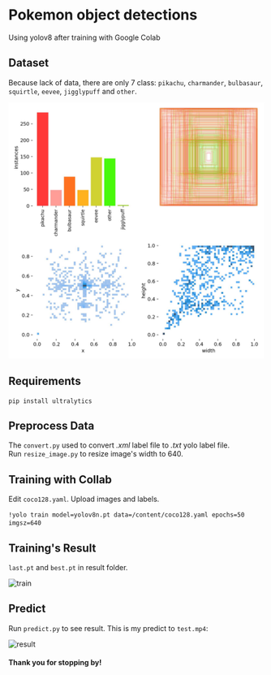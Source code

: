 # Pokemon object detections
Using yolov8 after training with Google Colab
## Dataset
Because lack of data, there are only 7 class: ```pikachu```, ```charmander```, ```bulbasaur```, ```squirtle```, ```eevee```, ```jigglypuff``` and ```other```.  
  
![labels](https://github.com/vovod/yolov8-pokemon-object-detection/blob/main/after_train/labels.jfif)
## Requirements
```
pip install ultralytics
```
## Preprocess Data
The ```convert.py``` used to convert *.xml* label file to *.txt* yolo label file.  
Run ```resize_image.py``` to resize image's width to 640.
## Training with Collab
Edit ```coco128.yaml```.
Upload images and labels.
```
!yolo train model=yolov8n.pt data=/content/coco128.yaml epochs=50 imgsz=640
```
## Training's Result
```last.pt``` and ```best.pt``` in result folder.
  
![train](https://github.com/vovod/yolov8-pokemon-object-detection/blob/main/after_train/results.png?raw=true)
## Predict
Run ```predict.py``` to see result. This is my predict to ```test.mp4```:  
  
![result](https://github.com/vovod/yolov8-pokemon-object-detection/blob/main/result.gif?raw=true)

#### Thank you for stopping by!
